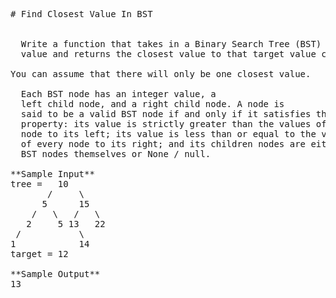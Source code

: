 <pre>
# Find Closest Value In BST


  Write a function that takes in a Binary Search Tree (BST) and a target integer
  value and returns the closest value to that target value contained in the BST.

You can assume that there will only be one closest value.

  Each BST node has an integer value, a
  left child node, and a right child node. A node is
  said to be a valid BST node if and only if it satisfies the BST
  property: its value is strictly greater than the values of every
  node to its left; its value is less than or equal to the values
  of every node to its right; and its children nodes are either valid
  BST nodes themselves or None / null.

**Sample Input**
tree =   10
       /     \
      5      15
    /   \   /   \
   2     5 13   22
 /           \
1            14
target = 12

**Sample Output**
13
</pre>